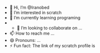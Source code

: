 - 👋 Hi, I’m @Iranobed
- 👀 I’m interested in scratch
- 🌱 I’m currently learning programing
- - 💞️ I’m looking to collaborate on ...
- 📫 How to reach me ...
- 😄 Pronouns: ...
- ⚡ Fun fact: The link of my scratch profile is 

<!---
Iranobed/Iranobed is a ✨ special ✨ repository because its `README.md` (this file) appears on your GitHub profile.
You can click the Preview link to take a look at your changes.
--->
